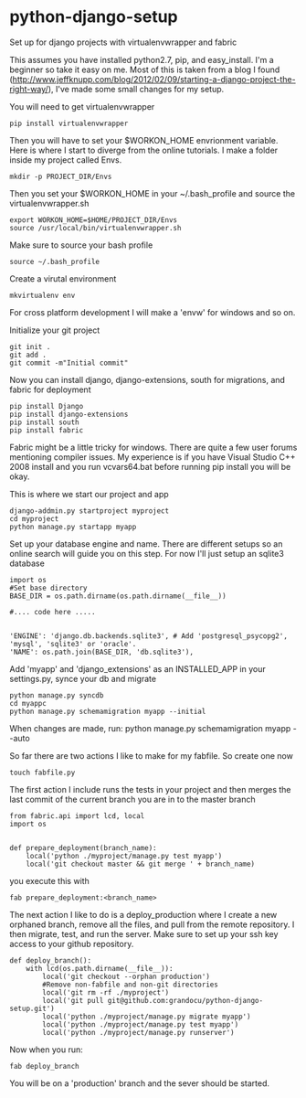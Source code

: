 python-django-setup
===================

Set up for django projects with virtualenvwrapper and fabric


This assumes you have installed python2.7, pip, and easy_install.  I'm a beginner so take it easy on me.  Most of this is taken from a blog I
found (http://www.jeffknupp.com/blog/2012/02/09/starting-a-django-project-the-right-way/),  I've made some small changes for my setup.

You will need to get virtualenvwrapper

    pip install virtualenvwrapper

Then you will have to set your $WORKON_HOME envrionment variable.  Here is where I start to diverge from the online tutorials.  I make a folder inside my project called Envs.

    mkdir -p PROJECT_DIR/Envs

Then you set your $WORKON_HOME in your ~/.bash_profile and source the virtualenvwrapper.sh

    export WORKON_HOME=$HOME/PROJECT_DIR/Envs
    source /usr/local/bin/virtualenvwrapper.sh

Make sure to source your bash profile

    source ~/.bash_profile

Create a virutal environment

    mkvirtualenv env

For cross platform development I will make a 'envw' for windows and so on.

Initialize your git project 

    git init .
    git add .
    git commit -m"Initial commit"

Now you can install django, django-extensions, south for migrations, and fabric for deployment

    pip install Django
    pip install django-extensions
    pip install south
    pip install fabric

Fabric might be a little tricky for windows.  There are quite a few user forums mentioning compiler issues.  My experience is if you have Visual Studio C++ 2008 install and you run vcvars64.bat before running pip install you will be okay.

This is where we start our project and app

    django-addmin.py startproject myproject
    cd myproject
    python manage.py startapp myapp

Set up your database engine and name.  There are different setups so an online search will guide you on this step.
For now I'll just setup an sqlite3 database

    import os
    #Set base directory
    BASE_DIR = os.path.dirname(os.path.dirname(__file__))

    #.... code here .....


    'ENGINE': 'django.db.backends.sqlite3', # Add 'postgresql_psycopg2', 'mysql', 'sqlite3' or 'oracle'.
    'NAME': os.path.join(BASE_DIR, 'db.sqlite3'),


Add 'myapp' and 'django_extensions' as an INSTALLED_APP in your settings.py, synce your db and migrate

    python manage.py syncdb
    cd myappc
    python manage.py schemamigration myapp --initial

When changes are made, run:
    python manage.py schemamigration myapp --auto


So far there are two actions I like to make for my fabfile.  So create one now

    touch fabfile.py

The first action I include runs the tests in your project and then merges the last commit of the current branch you are in
to the master branch

````
from fabric.api import lcd, local
import os


def prepare_deployment(branch_name):
    local('python ./myproject/manage.py test myapp')
    local('git checkout master && git merge ' + branch_name)
````

you execute this with

    fab prepare_deployment:<branch_name>

The next action I like to do is a deploy_production where I create a new orphaned branch, remove all the files, and pull from the
remote repository.  I then migrate, test, and run the server.  Make sure to set up your ssh key access to your github repository.

````
def deploy_branch():
    with lcd(os.path.dirname(__file__)):
        local('git checkout --orphan production')
        #Remove non-fabfile and non-git directories
        local('git rm -rf ./myproject')
        local('git pull git@github.com:grandocu/python-django-setup.git')
        local('python ./myproject/manage.py migrate myapp')
        local('python ./myproject/manage.py test myapp')
        local('python ./myproject/manage.py runserver')
````

Now when you run:

    fab deploy_branch

You will be on a 'production' branch and the sever should be started.